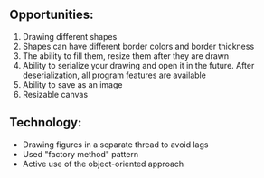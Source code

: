 <h2>Opportunities:</h2>
<ol>
  <li>Drawing different shapes</li>
  <li>Shapes can have different border colors and border thickness</li>
  <li>The ability to fill them, resize them after they are drawn</li>
  <li>Ability to serialize your drawing and open it in the future. After deserialization, all program features are available</li>
  <li>Ability to save as an image</li>
  <li>Resizable canvas</li>
</ol>
  
<h2>Technology:</h2>
<ul>
  <li> Drawing figures in a separate thread to avoid lags</li>
  <li> Used "factory method" pattern</li>
  <li> Active use of the object-oriented approach</li>
</ul>
